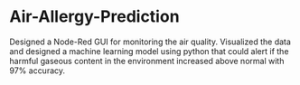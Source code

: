 # Air-Allergy-Prediction

Designed a Node-Red GUI for monitoring the air quality. Visualized the data and designed a machine learning model using python that could alert if the harmful gaseous content in the environment increased above normal with 97% accuracy.
